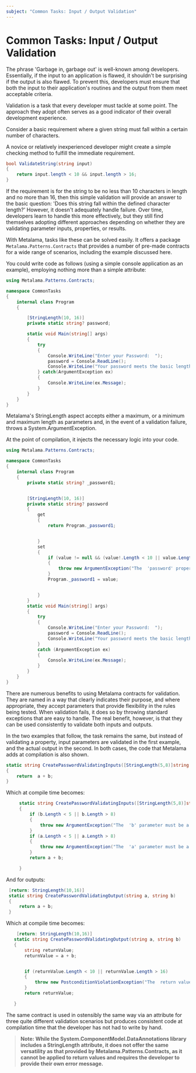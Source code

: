 ```yaml
---
subject: "Common Tasks: Input / Output Validation"
---
```

# Common Tasks: Input / Output Validation

The phrase 'Garbage in, garbage out' is well-known among developers. Essentially, if the input to an application is flawed, it shouldn't be surprising if the output is also flawed. To prevent this, developers must ensure that both the input to their application's routines and the output from them meet acceptable criteria.

Validation is a task that every developer must tackle at some point. The approach they adopt often serves as a good indicator of their overall development experience.

Consider a basic requirement where a given string must fall within a certain number of characters.

A novice or relatively inexperienced developer might create a simple checking method to fulfill the immediate requirement.

```c#
bool ValidateString(string input)
{
    return input.length < 10 && input.length > 16;
}
```

If the requirement is for the string to be no less than 10 characters in length and no more than 16, then this simple validation will provide an answer to the basic question: 'Does this string fall within the defined character length?' However, it doesn't adequately handle failure. Over time, developers learn to handle this more effectively, but they still find themselves adopting different approaches depending on whether they are validating parameter inputs, properties, or results.

With Metalama, tasks like these can be solved easily. It offers a package `Metalama.Patterns.Contracts` that provides a number of pre-made contracts for a wide range of scenarios, including the example discussed here.

You could write code as follows (using a simple console application as an example), employing nothing more than a simple attribute:

```c#
using Metalama.Patterns.Contracts;

namespace CommonTasks
{
    internal class Program
    {

        [StringLength(10, 16)]
        private static string? password;

        static void Main(string[] args)
        {
            try
            {
                Console.WriteLine("Enter your Password:  ");
                password = Console.ReadLine();
                Console.WriteLine("Your password meets the basic length requirement.");
            } catch(ArgumentException ex)
            {
                Console.WriteLine(ex.Message);
            }
        }
    }
}
```

Metalama's StringLength aspect accepts either a maximum, or a minimum and maximum length as parameters and, in the event of a validation failure, throws a System.ArgumentException.

At the point of compilation, it injects the necessary logic into your code.

```c#
using Metalama.Patterns.Contracts;

namespace CommonTasks
{
    internal class Program
    {
        private static string? _password1;


        [StringLength(10, 16)]
        private static string? password
        {
            get
            {
                return Program._password1;


            }
            set
            {
                if (value != null && (value!.Length < 10 || value.Length > 16))
                {
                    throw new ArgumentException("The  'password' property must be a string with length between {10} and {16}.", "value");
                }
                Program._password1 = value;


            }
        }
        static void Main(string[] args)
        {
            try
            {
                Console.WriteLine("Enter your Password:  ");
                password = Console.ReadLine();
                Console.WriteLine("Your password meets the basic length requirement.");
            }
            catch (ArgumentException ex)
            {
                Console.WriteLine(ex.Message);
            }
        }
    }
}
```

There are numerous benefits to using Metalama contracts for validation. They are named in a way that clearly indicates their purpose, and where appropriate, they accept parameters that provide flexibility in the rules being tested. When validation fails, it does so by throwing standard exceptions that are easy to handle. The real benefit, however, is that they can be used consistently to validate both inputs and outputs.

In the two examples that follow, the task remains the same, but instead of validating a property, input parameters are validated in the first example, and the actual output in the second. In both cases, the code that Metalama adds at compilation is also shown.

```c#
static string CreatePasswordValidatingInputs([StringLength(5,8)]string a, [StringLength(5, 8)] string b)
{
    return  a + b;
}
```

Which at compile time becomes:

```c#
     static string CreatePasswordValidatingInputs([StringLength(5,8)]string a, [StringLength(5, 8)] string b)
     {
         if (b.Length < 5 || b.Length > 8)
         {
             throw new ArgumentException("The  'b' parameter must be a string with length between {5} and {8}.", "b");
         }
         if (a.Length < 5 || a.Length > 8)
         {
             throw new ArgumentException("The  'a' parameter must be a string with length between {5} and {8}.", "a");
         }
         return a + b;

     }
```

And for outputs:

```c#
 [return: StringLength(10,16)]
 static string CreatePasswordValidatingOutput(string a, string b)
 {
     return a + b;
 }
```

Which at compile time becomes:

```c#
    [return: StringLength(10,16)]
   static string CreatePasswordValidatingOutput(string a, string b)
   {
       string returnValue;
       returnValue = a + b;


       if (returnValue.Length < 10 || returnValue.Length > 16)
       {
           throw new PostconditionViolationException("The  return value must be a string with length between {10} and {16}.");
       }
       return returnValue;

   }
```

The same contract is used in ostensibly the same way via an attribute for three quite different validation scenarios but produces consistent code at compilation time that the developer has not had to write by hand.

> **Note: While the System.ComponentModel.DataAnnotations library includes a StringLength attribute, it does not offer the same versatility as that provided by Metalama.Patterns.Contracts, as it cannot be applied to return values and requires the developer to provide their own error message.**

